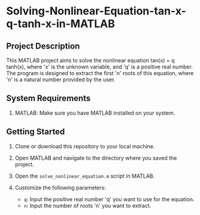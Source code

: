 # Solving-Nonlinear-Equation-tan-x-q-tanh-x-in-MATLAB

## Project Description
This MATLAB project aims to solve the nonlinear equation tan(x) = q tanh(x), where 'x' is the unknown variable, and 'q' is a positive real number. The program is designed to extract the first 'n' roots of this equation, where 'n' is a natural number provided by the user.

## System Requirements
1. MATLAB: Make sure you have MATLAB installed on your system.

## Getting Started
1. Clone or download this repository to your local machine.

2. Open MATLAB and navigate to the directory where you saved the project.

3. Open the `solve_nonlinear_equation.m` script in MATLAB.

4. Customize the following parameters:
   - `q`: Input the positive real number 'q' you want to use for the equation.
   - `n`: Input the number of roots 'n' you want to extract.
